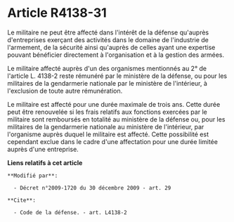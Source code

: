 # Article R4138-31

Le militaire ne peut être affecté dans l'intérêt de la défense qu'auprès d'entreprises exerçant des activités dans le domaine
de l'industrie de l'armement, de la sécurité ainsi qu'auprès de celles ayant une expertise pouvant bénéficier directement à
l'organisation et à la gestion des armées. 

Le militaire affecté auprès d'un des organismes mentionnés au 2° de l'article L. 4138-2 reste rémunéré par le ministère de la
défense, ou pour les militaires de la gendarmerie nationale par le ministère de l'intérieur, à l'exclusion de toute autre
rémunération. 

Le militaire est affecté pour une durée maximale de trois ans. Cette durée peut être renouvelée si les frais relatifs aux
fonctions exercées par le militaire sont remboursés en totalité au ministère de la défense ou, pour les militaires de la
gendarmerie nationale au ministère de l'intérieur, par l'organisme auprès duquel le militaire est affecté. Cette possibilité
est cependant exclue dans le cadre d'une affectation pour une durée limitée auprès d'une entreprise.

**Liens relatifs à cet article**

	**Modifié par**:

	  - Décret n°2009-1720 du 30 décembre 2009 - art. 29

	**Cite**:

	  - Code de la défense. - art. L4138-2
